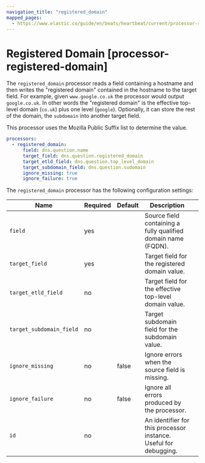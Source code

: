 ```yaml
---
navigation_title: "registered_domain"
mapped_pages:
  - https://www.elastic.co/guide/en/beats/heartbeat/current/processor-registered-domain.html
---
```


# Registered Domain [processor-registered-domain]


The `registered_domain` processor reads a field containing a hostname and then writes the "registered domain" contained in the hostname to the target field. For example, given `www.google.co.uk` the processor would output `google.co.uk`. In other words the "registered domain" is the effective top-level domain (`co.uk`) plus one level (`google`). Optionally, it can store the rest of the domain, the `subdomain` into another target field.

This processor uses the Mozilla Public Suffix list to determine the value.

```yaml
processors:
  - registered_domain:
      field: dns.question.name
      target_field: dns.question.registered_domain
      target_etld_field: dns.question.top_level_domain
      target_subdomain_field: dns.question.sudomain
      ignore_missing: true
      ignore_failure: true
```

The `registered_domain` processor has the following configuration settings:

| Name | Required | Default | Description |  |
| --- | --- | --- | --- | --- |
| `field` | yes |  | Source field containing a fully qualified domain name (FQDN). |  |
| `target_field` | yes |  | Target field for the registered domain value. |  |
| `target_etld_field` | no |  | Target field for the effective top-level domain value. |  |
| `target_subdomain_field` | no |  | Target subdomain field for the subdomain value. |  |
| `ignore_missing` | no | false | Ignore errors when the source field is missing. |  |
| `ignore_failure` | no | false | Ignore all errors produced by the processor. |  |
| `id` | no |  | An identifier for this processor instance. Useful for debugging. |  |

